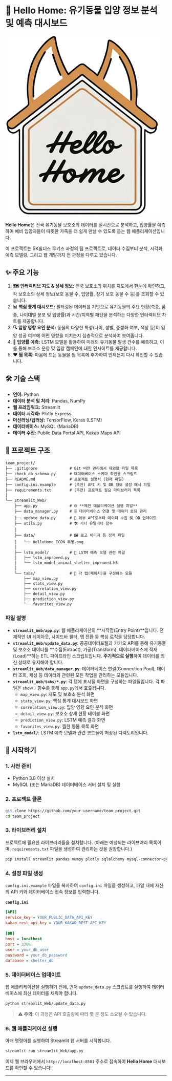 # 🐾 Hello Home: 유기동물 입양 정보 분석 및 예측 대시보드

![Project Logo](streamlit_Web/data/HelloHome_ICON_%ED%88%AC%EB%AA%85.png)

**Hello Home**은 전국 유기동물 보호소의 데이터를 실시간으로 분석하고, 입양률을 예측하여 예비 입양자들이 따뜻한 가족을 더 쉽게 만날 수 있도록 돕는 웹 애플리케이션입니다.

이 프로젝트는 SK쉴더스 루키즈 과정의 팀 프로젝트로, 데이터 수집부터 분석, 시각화, 예측 모델링, 그리고 웹 개발까지 전 과정을 다루고 있습니다.

## ✨ 주요 기능

1.  **🗺️ 인터랙티브 지도 & 상세 정보:** 전국 보호소의 위치를 지도에서 한눈에 확인하고, 각 보호소의 상세 정보(보호 동물 수, 입양률, 장기 보호 동물 수 등)를 조회할 수 있습니다.
2.  **📊 핵심 통계 대시보드:** 필터링된 데이터를 기반으로 유기동물의 주요 현황(축종, 품종, 나이대별 분포 및 입양률)과 시간/지역별 패턴을 분석하는 다양한 인터랙티브 차트를 제공합니다.
3.  **🔍 입양 영향 요인 분석:** 동물의 다양한 특성(나이, 성별, 중성화 여부, 색상 등)이 입양 성공 여부에 어떤 영향을 미치는지 심층적으로 분석하여 보여줍니다.
4.  **🔮 입양률 예측:** LSTM 모델을 활용하여 미래의 유기동물 발생 건수를 예측하고, 이를 통해 보호소 운영 및 입양 캠페인에 대한 인사이트를 제공합니다.
5.  **❤️ 찜 목록:** 마음에 드는 동물을 찜 목록에 추가하여 언제든지 다시 확인할 수 있습니다.

## 🛠️ 기술 스택

*   **언어:** Python
*   **데이터 분석 및 처리:** Pandas, NumPy
*   **웹 프레임워크:** Streamlit
*   **데이터 시각화:** Plotly Express
*   **머신러닝/딥러닝:** TensorFlow, Keras (LSTM)
*   **데이터베이스:** MySQL (MariaDB)
*   **데이터 수집:** Public Data Portal API, Kakao Maps API

## 📂 프로젝트 구조

```
team_project/
├── .gitignore              # Git 버전 관리에서 제외할 파일 목록
├── check_db_schema.py      # 데이터베이스 스키마 확인용 스크립트
├── README.md               # 프로젝트 설명서 (현재 파일)
├── config.ini.example      # (추천) API 키 및 DB 정보 설정 예시 파일
├── requirements.txt        # (추천) 프로젝트 필요 라이브러리 목록
│
└── streamlit_Web/
    ├── app.py              # 🌐 **메인 애플리케이션 실행 파일**
    ├── data_manager.py     # 🗄️ 데이터베이스 연결 및 데이터 로딩 관리
    ├── update_data.py      # 🔄 외부 API로부터 데이터 수집 및 DB 업데이트
    ├── utils.py            # 🛠️ 기타 유틸리티 함수
    │
    ├── data/               # 🖼️ 로고 이미지 등 정적 파일
    │   └── HelloHome_ICON_투명.png
    │
    ├── lstm_model/         # 🧠 LSTM 예측 모델 관련 파일
    │   ├── lstm_improved.py
    │   └── lstm_model_animal_shelter_improved.h5
    │
    └── tabs/               # 📑 각 탭(페이지)을 구성하는 모듈
        ├── map_view.py
        ├── stats_view.py
        ├── correlation_view.py
        ├── detail_view.py
        ├── prediction_view.py
        └── favorites_view.py
```

### 파일 설명

*   **`streamlit_Web/app.py`**: 웹 애플리케이션의 **시작점(Entry Point)**입니다. 전체적인 UI 레이아웃, 사이드바 필터, 탭 전환 등 핵심 로직을 담당합니다.
*   **`streamlit_Web/update_data.py`**: 공공데이터포털과 카카오 API를 통해 유기동물 및 보호소 데이터를 **수집(Extract), 가공(Transform), 데이터베이스에 적재(Load)**하는 ETL 파이프라인 스크립트입니다. **주기적으로 실행**하여 데이터를 최신 상태로 유지해야 합니다.
*   **`streamlit_Web/data_manager.py`**: 데이터베이스 연결(Connection Pool), 데이터 조회, 캐싱 등 데이터와 관련된 모든 작업을 관리하는 모듈입니다.
*   **`streamlit_Web/tabs/*.py`**: 각 탭에 표시될 화면을 구성하는 파일들입니다. 각 파일은 `show()` 함수를 통해 `app.py`에서 호출됩니다.
    *   `map_view.py`: 지도 및 보호소 분석 화면
    *   `stats_view.py`: 핵심 통계 대시보드 화면
    *   `correlation_view.py`: 입양 영향 요인 분석 화면
    *   `detail_view.py`: 보호소 상세 현황 테이블 화면
    *   `prediction_view.py`: LSTM 예측 결과 화면
    *   `favorites_view.py`: 찜한 동물 목록 화면
*   **`lstm_model/`**: LSTM 예측 모델과 관련 코드들이 저장된 디렉토리입니다.

## 🚀 시작하기

### 1. 사전 준비

*   Python 3.8 이상 설치
*   MySQL (또는 MariaDB) 데이터베이스 서버 설치 및 실행

### 2. 프로젝트 클론

```bash
git clone https://github.com/your-username/team_project.git
cd team_project
```

### 3. 라이브러리 설치

프로젝트에 필요한 라이브러리들을 설치합니다. (아래는 예상되는 라이브러리 목록이며, `requirements.txt` 파일을 생성하여 관리하는 것을 권장합니다.)

```bash
pip install streamlit pandas numpy plotly sqlalchemy mysql-connector-python tensorflow
```

### 4. 설정 파일 생성

`config.ini.example` 파일을 복사하여 `config.ini` 파일을 생성하고, 파일 내에 자신의 API 키와 데이터베이스 접속 정보를 입력합니다.

**`config.ini`**
```ini
[API]
service_key = YOUR_PUBLIC_DATA_API_KEY
kakao_rest_api_key = YOUR_KAKAO_REST_API_KEY

[DB]
host = localhost
port = 3306
user = your_db_user
password = your_db_password
database = shelter_db
```

### 5. 데이터베이스 업데이트

웹 애플리케이션을 실행하기 전에, 먼저 `update_data.py` 스크립트를 실행하여 데이터베이스에 최신 데이터를 채워야 합니다.

```bash
python streamlit_Web/update_data.py
```
> ⚠️ **주의:** 이 과정은 API 호출량에 따라 몇 분 정도 소요될 수 있습니다.

### 6. 웹 애플리케이션 실행

아래 명령어를 실행하여 Streamlit 웹 서버를 시작합니다.

```bash
streamlit run streamlit_Web/app.py
```

이제 웹 브라우저에서 `http://localhost:8501` 주소로 접속하여 **Hello Home** 대시보드를 확인할 수 있습니다!

---